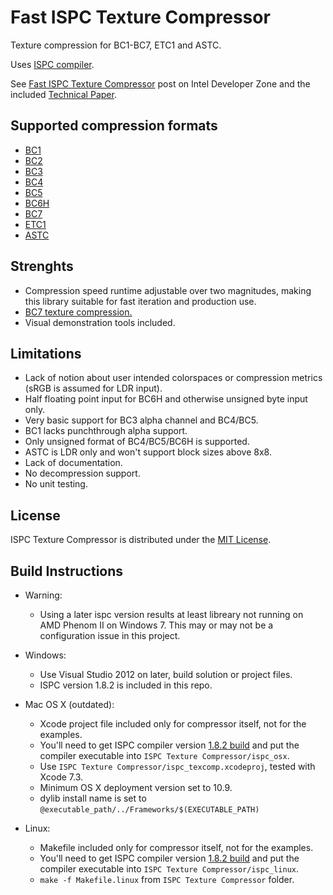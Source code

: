 # Fast ISPC Texture Compressor

Texture compression for BC1-BC7, ETC1 and ASTC.

Uses [ISPC compiler](https://ispc.github.io/).

See [Fast ISPC Texture Compressor](https://software.intel.com/en-us/articles/fast-ispc-texture-compressor-update) post on
Intel Developer Zone and the included [Technical Paper](./ISPC%20Texture%20Compressor/ISPC%20Texture%20Compressor.pdf).

## Supported compression formats

* [BC1](https://www.khronos.org/registry/OpenGL/extensions/EXT/EXT_texture_compression_s3tc.txt)
* [BC2](https://www.khronos.org/registry/OpenGL/extensions/EXT/EXT_texture_compression_s3tc.txt)
* [BC3](https://www.khronos.org/registry/OpenGL/extensions/EXT/EXT_texture_compression_s3tc.txt)
* [BC4](https://www.khronos.org/registry/OpenGL/extensions/ARB/ARB_texture_compression_rgtc.txt)
* [BC5](https://www.khronos.org/registry/OpenGL/extensions/ARB/ARB_texture_compression_rgtc.txt)
* [BC6H](https://www.khronos.org/registry/OpenGL/extensions/ARB/ARB_texture_compression_bptc.txt)
* [BC7](https://www.khronos.org/registry/OpenGL/extensions/ARB/ARB_texture_compression_bptc.txt)
* [ETC1](https://www.khronos.org/registry/OpenGL/extensions/OES/OES_compressed_ETC1_RGB8_texture.txt)
* [ASTC](https://www.khronos.org/registry/OpenGL/extensions/KHR/KHR_texture_compression_astc_hdr.txt)

## Strenghts
* Compression speed runtime adjustable over two magnitudes, making this library suitable for fast iteration and production use.
* [BC7 texture compression.](http://gamma.cs.unc.edu/FasTC/)
* Visual demonstration tools included.

## Limitations

* Lack of notion about user intended colorspaces or compression metrics (sRGB is assumed for LDR input).
* Half floating point input for BC6H and otherwise unsigned byte input only.
* Very basic support for BC3 alpha channel and BC4/BC5.
* BC1 lacks punchthrough alpha support.
* Only unsigned format of BC4/BC5/BC6H is supported.
* ASTC is LDR only and won't support block sizes above 8x8.
* Lack of documentation.
* No decompression support.
* No unit testing.

## License

ISPC Texture Compressor is distributed under the [MIT License](https://opensource.org/licenses/MIT).

## Build Instructions

* Warning:
	* Using a later ispc version results at least libreary not running on AMD Phenom II on Windows 7. This may or may not be a configuration issue in this project.

* Windows:
	* Use Visual Studio 2012 on later, build solution or project files.
	* ISPC version 1.8.2 is included in this repo.

* Mac OS X (outdated):
	* Xcode project file included only for compressor itself, not for the examples.
	* You'll need to get ISPC compiler version [1.8.2 build](https://sf.net/projects/ispcmirror) and put the compiler executable into `ISPC Texture Compressor/ispc_osx`.
	* Use `ISPC Texture Compressor/ispc_texcomp.xcodeproj`, tested with Xcode 7.3.
	* Minimum OS X deployment version set to 10.9.
	* dylib install name is set to `@executable_path/../Frameworks/$(EXECUTABLE_PATH)`

* Linux:
	* Makefile included only for compressor itself, not for the examples.
	* You'll need to get ISPC compiler version [1.8.2 build](https://sf.net/projects/ispcmirror) and put the compiler executable into `ISPC Texture Compressor/ispc_linux`.
	* `make -f Makefile.linux` from `ISPC Texture Compressor` folder.
